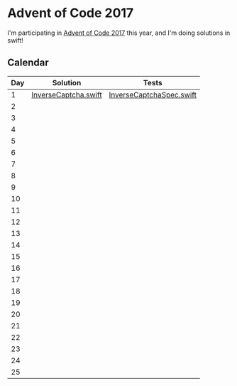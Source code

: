 # Advent of Code 2017

I'm participating in [Advent of Code 2017](http://adventofcode.com/) this year, and I'm doing solutions in swift!

## Calendar

|Day|Solution|Tests|
|-|-|-|
|1|[InverseCaptcha.swift](Sources/AOC/DayOne_InverseCaptcha.swift)|[InverseCaptchaSpec.swift](Tests/AOCTests/DayOne_InverseCaptchaSpec.swift)|
|2|||
|3|||
|4|||
|5|||
|6|||
|7|||
|8|||
|9|||
|10|||
|11|||
|12|||
|13|||
|14|||
|15|||
|16|||
|17|||
|18|||
|19|||
|20|||
|21|||
|22|||
|23|||
|24|||
|25|||
